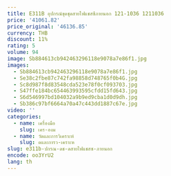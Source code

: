 ```yaml
---
title: E311B อุปกรณ์ขุดชุดสายไฟแชสซีภายนอก 121-1036 1211036
price: '41061.82'
price_original: '46136.85'
currency: THB
discount: 11%
rating: 5
volume: 94
image: Sb884613cb942463296118e9078a7e86f1.jpg
images:
  - Sb884613cb942463296118e9078a7e86f1.jpg
  - Se38c2fbe87c742fa98858d748765f0b4G.jpg
  - Sc8d987f8d83548cda523e78f0cf093703.jpg
  - S47ffe184bc654463993595cfdd15fd643.jpg
  - S6d546997bd104032a9b9ed9cba1d0d9dh.jpg
  - Sb386c97bf6664a70a47c443dd1887c67e.jpg
video: ''
categories:
  - name: เครื่องมือ
    slug: เคร-องม
  - name: วัดและการวิเคราะห์
    slug: ดและการว-เคราะห
slug: e311b-ปกรณ-ดช-ดสายไฟแชสซ-ภายนอก
encode: oo3YrU2
lang: th
---
```

  